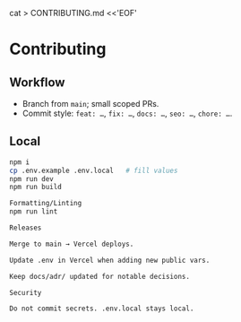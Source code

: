 cat > CONTRIBUTING.md <<'EOF'
# Contributing

## Workflow
- Branch from `main`; small scoped PRs.
- Commit style: `feat: …`, `fix: …`, `docs: …`, `seo: …`, `chore: …`.

## Local
```bash
npm i
cp .env.example .env.local   # fill values
npm run dev
npm run build

Formatting/Linting
npm run lint

Releases

Merge to main → Vercel deploys.

Update .env in Vercel when adding new public vars.

Keep docs/adr/ updated for notable decisions.

Security

Do not commit secrets. .env.local stays local.
